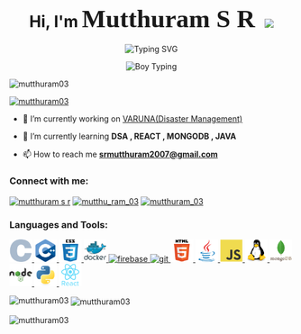 <h1 align="center">
  Hi, I'm 
  <span style="font-family:Algerian; font-size:45px;">Mutthuram S R</span>
  <img src="https://raw.githubusercontent.com/MartinHeinz/MartinHeinz/master/wave.gif" width="50px" style="vertical-align:middle; margin-left:10px;" />
</h1>

<p align="center">
  <img src="https://readme-typing-svg.herokuapp.com?font=Fira+Code&size=24&duration=4000&pause=1000&color=FF5733&center=true&vCenter=true&width=700&lines=A+passionate+Frontend+Developer;Tech+Enthusiast;Full+Stack+Developer+Loading......."
       alt="Typing SVG" />
</p>


<p align="center">
  <img src="https://media0.giphy.com/media/v1.Y2lkPTc5MGI3NjExajZmM21mMmt6djJ3dG4zbzNpNHVxbzh4YTRoejhtbDVqczliZ28xYyZlcD12MV9pbnRlcm5hbF9naWZfYnlfaWQmY3Q9Zw/SWoSkN6DxTszqIKEqv/giphy.gif" alt="Boy Typing" width="300"/>
</p>


<p align="left"> <img src="https://komarev.com/ghpvc/?username=mutthuram03&label=Profile%20views&color=0e75b6&style=flat" alt="mutthuram03" /> </p>

<p align="left"> <a href="https://github.com/ryo-ma/github-profile-trophy"><img src="https://github-profile-trophy.vercel.app/?username=mutthuram03" alt="mutthuram03" /></a> </p>

- 🔭 I’m currently working on [VARUNA(Disaster Management)](PRIVATE😊)

- 🌱 I’m currently learning **DSA , REACT , MONGODB , JAVA**

- 📫 How to reach me **srmutthuram2007@gmail.com**

<h3 align="left">Connect with me:</h3>
<p align="left">
<a href="https://www.linkedin.com/in/mutthuram-s-r-690abb345/" target="blank"><img align="center" src="https://raw.githubusercontent.com/rahuldkjain/github-profile-readme-generator/master/src/images/icons/Social/linked-in-alt.svg" alt="mutthuram s r" height="30" width="40" /></a>
<a href="https://instagram.com/mutthu_ram_03" target="blank"><img align="center" src="https://raw.githubusercontent.com/rahuldkjain/github-profile-readme-generator/master/src/images/icons/Social/instagram.svg" alt="mutthu_ram_03" height="30" width="40" /></a>
<a href="https://www.leetcode.com/mutthuram_03" target="blank"><img align="center" src="https://raw.githubusercontent.com/rahuldkjain/github-profile-readme-generator/master/src/images/icons/Social/leet-code.svg" alt="mutthuram_03" height="30" width="40" /></a>
</p>

<h3 align="left">Languages and Tools:</h3>
<p align="left"> <a href="https://www.cprogramming.com/" target="_blank" rel="noreferrer"> <img src="https://raw.githubusercontent.com/devicons/devicon/master/icons/c/c-original.svg" alt="c" width="40" height="40"/> </a> <a href="https://www.w3schools.com/cpp/" target="_blank" rel="noreferrer"> <img src="https://raw.githubusercontent.com/devicons/devicon/master/icons/cplusplus/cplusplus-original.svg" alt="cplusplus" width="40" height="40"/> </a> <a href="https://www.w3schools.com/css/" target="_blank" rel="noreferrer"> <img src="https://raw.githubusercontent.com/devicons/devicon/master/icons/css3/css3-original-wordmark.svg" alt="css3" width="40" height="40"/> </a> <a href="https://www.docker.com/" target="_blank" rel="noreferrer"> <img src="https://raw.githubusercontent.com/devicons/devicon/master/icons/docker/docker-original-wordmark.svg" alt="docker" width="40" height="40"/> </a> <a href="https://firebase.google.com/" target="_blank" rel="noreferrer"> <img src="https://www.vectorlogo.zone/logos/firebase/firebase-icon.svg" alt="firebase" width="40" height="40"/> </a> <a href="https://git-scm.com/" target="_blank" rel="noreferrer"> <img src="https://www.vectorlogo.zone/logos/git-scm/git-scm-icon.svg" alt="git" width="40" height="40"/> </a> <a href="https://www.w3.org/html/" target="_blank" rel="noreferrer"> <img src="https://raw.githubusercontent.com/devicons/devicon/master/icons/html5/html5-original-wordmark.svg" alt="html5" width="40" height="40"/> </a> <a href="https://www.java.com" target="_blank" rel="noreferrer"> <img src="https://raw.githubusercontent.com/devicons/devicon/master/icons/java/java-original.svg" alt="java" width="40" height="40"/> </a> <a href="https://developer.mozilla.org/en-US/docs/Web/JavaScript" target="_blank" rel="noreferrer"> <img src="https://raw.githubusercontent.com/devicons/devicon/master/icons/javascript/javascript-original.svg" alt="javascript" width="40" height="40"/> </a> <a href="https://www.linux.org/" target="_blank" rel="noreferrer"> <img src="https://raw.githubusercontent.com/devicons/devicon/master/icons/linux/linux-original.svg" alt="linux" width="40" height="40"/> </a> <a href="https://www.mongodb.com/" target="_blank" rel="noreferrer"> <img src="https://raw.githubusercontent.com/devicons/devicon/master/icons/mongodb/mongodb-original-wordmark.svg" alt="mongodb" width="40" height="40"/> </a> <a href="https://nodejs.org" target="_blank" rel="noreferrer"> <img src="https://raw.githubusercontent.com/devicons/devicon/master/icons/nodejs/nodejs-original-wordmark.svg" alt="nodejs" width="40" height="40"/> </a> <a href="https://www.python.org" target="_blank" rel="noreferrer"> <img src="https://raw.githubusercontent.com/devicons/devicon/master/icons/python/python-original.svg" alt="python" width="40" height="40"/> </a> <a href="https://reactjs.org/" target="_blank" rel="noreferrer"> <img src="https://raw.githubusercontent.com/devicons/devicon/master/icons/react/react-original-wordmark.svg" alt="react" width="40" height="40"/> </a> </p>

<p><img align="left" src="https://github-readme-stats.vercel.app/api/top-langs?username=mutthuram03&show_icons=true&locale=en&layout=compact" alt="mutthuram03" /></p>

<p>&nbsp;<img align="center" src="https://github-readme-stats.vercel.app/api?username=mutthuram03&show_icons=true&locale=en" alt="mutthuram03" /></p>

<p><img align="center" src="https://github-readme-streak-stats.herokuapp.com/?user=mutthuram03&" alt="mutthuram03" /></p>
